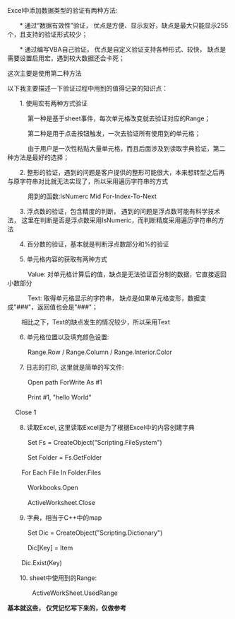 Excel中添加数据类型的验证有两种方法:

　　* 通过“数据有效性”验证， 优点是方便、显示友好，缺点是最大只能显示255个，且支持的验证形式较少；

　　* 通过编写VBA自己验证， 优点是自定义验证支持各种形式、较快， 缺点是需要设置启用宏，遇到较大数据还会卡死；

这次主要是使用第二种方法

 

以下我主要描述一下验证过程中用到的值得记录的知识点：

　　1. 使用宏有两种方式验证

　　　 第一种是基于sheet事件，每次单元格改变就去验证对应的Range；

　　　 第二种是用于点击按钮触发，一次去验证所有使用到的单元格；

　　　 由于用户是一次性粘贴大量单元格，而且后面涉及到读取字典验证，第二种方法是最好的选择；

　　2. 整形的验证，遇到的问题是客户提供的整形可能很大，本来想转型之后再与原字符串对比就无法实现了，所以采用遍历字符串的方式

　　　 用到的函数:IsNumerc Mid For-Index-To-Next

　　3. 浮点数的验证，包含精度的判断， 遇到的问题是浮点数可能有科学技术法， 这里在判断是否是浮点数采用IsNumeric，而判断精度采用遍历字符串的方法

　　4. 百分数的验证，基本就是判断浮点数部分和%的验证

　　5. 单元格内容的获取有两种方式

　　　 Value: 对单元格计算后的值，缺点是无法验证百分制的数据，它直接返回小数部分

　　　 Text: 取得单元格显示的字符串， 缺点是如果单元格变形，数据变成"###"，返回值也会是"###"；

　　    相比之下，Text的缺点发生的情况较少，所以采用Text

　　6. 单元格位置以及填充颜色设置:

　　　 Range.Row / Range.Column / Range.Interior.Color

　　7. 日志的打印, 这里就是简单的写文件:

　　　 Open path ForWrite As #1

　　　 Print #1, "hello World"

　     Close 1

　　8. 读取Excel, 这里读取Excel是为了根据Excel中的内容创建字典

　　　 Set Fs = CreateObject("Scripting.FileSystem")

　　　 Set Folder = Fs.GetFolder

　　   For Each File In Folder.Files

　　　 Workbooks.Open

　　　 ActiveWorksheet.Close

　　9. 字典，相当于C++中的map

　　　 Set Dic = CreateObject("Scripting.Dictionary")

　　　 Dic[Key] = Item

　　    Dic.Exist(Key)

　　10. sheet中使用到的Range:

　　　　ActiveWorkSheet.UsedRange

**基本就这些， 仅凭记忆写下来的，仅做参考**
